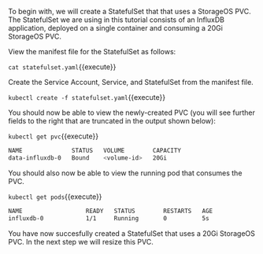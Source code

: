 To begin with, we will create a StatefulSet that that uses a StorageOS PVC.
The StatefulSet we are using in this tutorial consists of an
InfluxDB application, deployed on a single container and consuming a 20Gi StorageOS PVC.

View the manifest file for the StatefulSet as follows:

`cat statefulset.yaml`{{execute}} 

Create the Service Account, Service, and StatefulSet from the manifest file.

`kubectl create -f statefulset.yaml`{{execute}}

You should now be able to view the newly-created PVC (you will see further fields to the right that are truncated in the output shown below):

`kubectl get pvc`{{execute}}

```bash
NAME              STATUS   VOLUME        CAPACITY
data-influxdb-0   Bound    <volume-id>   20Gi
```

You should also now be able to view the running pod that consumes the PVC.

`kubectl get pods`{{execute}}

```bash
NAME                  READY   STATUS        RESTARTS   AGE
influxdb-0            1/1     Running       0          5s
```

You have now succesfully created a StatefulSet that uses a 20Gi StorageOS PVC. In the next step we will resize this PVC.